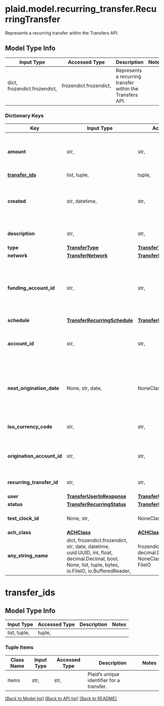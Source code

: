 # plaid.model.recurring_transfer.RecurringTransfer

Represents a recurring transfer within the Transfers API.

## Model Type Info
Input Type | Accessed Type | Description | Notes
------------ | ------------- | ------------- | -------------
dict, frozendict.frozendict,  | frozendict.frozendict,  | Represents a recurring transfer within the Transfers API. | 

### Dictionary Keys
Key | Input Type | Accessed Type | Description | Notes
------------ | ------------- | ------------- | ------------- | -------------
**amount** | str,  | str,  | The amount of the transfer (decimal string with two digits of precision e.g. \&quot;10.00\&quot;). | 
**[transfer_ids](#transfer_ids)** | list, tuple,  | tuple,  |  | 
**created** | str, datetime,  | str,  | The datetime when this transfer was created. This will be of the form &#x60;2006-01-02T15:04:05Z&#x60; | value must conform to RFC-3339 date-time
**description** | str,  | str,  | The description of the recurring transfer. | 
**type** | [**TransferType**](TransferType.md) | [**TransferType**](TransferType.md) |  | 
**network** | [**TransferNetwork**](TransferNetwork.md) | [**TransferNetwork**](TransferNetwork.md) |  | 
**funding_account_id** | str,  | str,  | The id of the funding account to use, available in the Plaid Dashboard. This determines which of your business checking accounts will be credited or debited. | 
**schedule** | [**TransferRecurringSchedule**](TransferRecurringSchedule.md) | [**TransferRecurringSchedule**](TransferRecurringSchedule.md) |  | 
**account_id** | str,  | str,  | The Plaid &#x60;account_id&#x60; corresponding to the end-user account that will be debited or credited. | 
**next_origination_date** | None, str, date,  | NoneClass, str,  | A date in [ISO 8601](https://wikipedia.org/wiki/ISO_8601) format (YYYY-MM-DD).  The next transfer origination date after bank holiday adjustment. | value must conform to RFC-3339 full-date YYYY-MM-DD
**iso_currency_code** | str,  | str,  | The currency of the transfer amount, e.g. \&quot;USD\&quot; | 
**origination_account_id** | str,  | str,  | Plaid’s unique identifier for the origination account that was used for this transfer. | 
**recurring_transfer_id** | str,  | str,  | Plaid’s unique identifier for a recurring transfer. | 
**user** | [**TransferUserInResponse**](TransferUserInResponse.md) | [**TransferUserInResponse**](TransferUserInResponse.md) |  | 
**status** | [**TransferRecurringStatus**](TransferRecurringStatus.md) | [**TransferRecurringStatus**](TransferRecurringStatus.md) |  | 
**test_clock_id** | None, str,  | NoneClass, str,  | Plaid’s unique identifier for a test clock. | [optional] 
**ach_class** | [**ACHClass**](ACHClass.md) | [**ACHClass**](ACHClass.md) |  | [optional] 
**any_string_name** | dict, frozendict.frozendict, str, date, datetime, uuid.UUID, int, float, decimal.Decimal, bool, None, list, tuple, bytes, io.FileIO, io.BufferedReader,  | frozendict.frozendict, str, decimal.Decimal, BoolClass, NoneClass, tuple, bytes, FileIO | any string name can be used but the value must be the correct type | [optional]

# transfer_ids

## Model Type Info
Input Type | Accessed Type | Description | Notes
------------ | ------------- | ------------- | -------------
list, tuple,  | tuple,  |  | 

### Tuple Items
Class Name | Input Type | Accessed Type | Description | Notes
------------- | ------------- | ------------- | ------------- | -------------
items | str,  | str,  | Plaid’s unique identifier for a transfer. | 

[[Back to Model list]](../../README.md#documentation-for-models) [[Back to API list]](../../README.md#documentation-for-api-endpoints) [[Back to README]](../../README.md)

